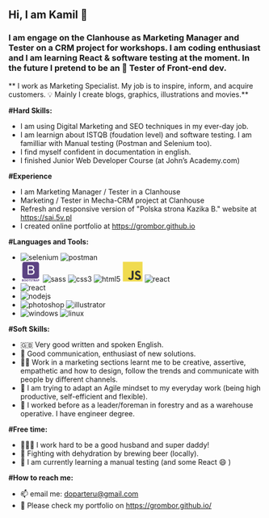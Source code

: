 ## Hi, I am Kamil 🤗
### I am engage on the Clanhouse as Marketing Manager and Tester on a CRM project for workshops. I am coding enthusiast and I am learning React & software testing at the moment. In the future I pretend to be an 🐛 Tester of Front-end dev. 

** I work as Marketing Specialist.
My job is to inspire, inform, and acquire customers. 💡 Mainly I create blogs, graphics, illustrations and movies.**

<!--
**grombor/grombor** is a ✨ _special_ ✨ repository because its `README.md` (this file) appears on your GitHub profile.

Here are some ideas to get you started:

- 🔭 I’m currently working on ...
- 🌱 I’m currently learning ...
- 👯 I’m looking to collaborate on ...
- 🤔 I’m looking for help with ...
- 💬 Ask me about ...
- 📫 How to reach me: ...
- 😄 Pronouns: ...
- ⚡ Fun fact: ...
-->

**#Hard Skills:**
- I am using Digital Marketing and SEO techniques in my ever-day job.
- I am learnign about ISTQB (foudation level) and software testing. I am familliar with Manual testing (Postman and Selenium too). 
- I find myself confident in documentation in english.
- I finished Junior Web Developer Course (at John’s Academy.com)

**#Experience**
- I am Marketing Manager / Tester in a Clanhouse
- Marketing / Tester in Mecha-CRM project at Clanhouse
- Refresh and responsive version of "Polska strona Kazika B." website at https://sai.5v.pl
- I created online portfolio at https://grombor.github.io

**#Languages and Tools:**
  * <img src="https://raw.githubusercontent.com/detain/svg-logos/780f25886640cef088af994181646db2f6b1a3f8/svg/selenium-logo.svg" alt="selenium" width="40" height="40"/> <img src="https://www.vectorlogo.zone/logos/getpostman/getpostman-icon.svg" alt="postman" width="40" height="40"/>
* <img src="https://raw.githubusercontent.com/devicons/devicon/master/icons/bootstrap/bootstrap-plain-wordmark.svg" alt="bootstrap" width="40" height="40"/> <img src="https://cdn.jsdelivr.net/gh/devicons/devicon/icons/sass/sass-original.svg" alt="sass" width="40" height="40"/> <img src="https://cdn.jsdelivr.net/gh/devicons/devicon/icons/css3/css3-original.svg" alt="css3" width="40" height="40"/> <img src="https://cdn.jsdelivr.net/gh/devicons/devicon/icons/html5/html5-original.svg" alt="html5" width="40" height="40"/> <img src="https://raw.githubusercontent.com/devicons/devicon/master/icons/javascript/javascript-original.svg" alt="javascript" width="40" height="40"/> <img src="https://cdn.jsdelivr.net/gh/devicons/devicon/icons/react/react-original.svg" alt="react" width="40" height="40" />
*  <img src="https://cdn.jsdelivr.net/gh/devicons/devicon/icons/java/java-original.svg" alt="react" width="40" height="40" /> 
*  <img src="https://cdn.jsdelivr.net/gh/devicons/devicon/icons/npm/npm-original-wordmark.svg" alt="nodejs" width="40" height="40"/>
* <img src="https://cdn.jsdelivr.net/gh/devicons/devicon/icons/photoshop/photoshop-line.svg" alt="photoshop" width="40" height="40" /> <img src="https://cdn.jsdelivr.net/gh/devicons/devicon/icons/illustrator/illustrator-line.svg" alt="illustrator" width="40" height="40" />
* <img src="https://cdn.jsdelivr.net/gh/devicons/devicon/icons/windows8/windows8-original.svg" alt="windows" width="40" height="40"/> <img src="https://cdn.jsdelivr.net/gh/devicons/devicon/icons/linux/linux-original.svg" alt="linux" width="40" height="40"/>
  

**#Soft Skills:**
- 🇬🇧 Very good written and spoken English. 
- 📢 Good communication, enthusiast of new solutions.
- 👨‍💼 Work in a marketing sections learnt me to be creative, assertive, empathetic and how to design, follow the trends and communicate with people by different channels.
- 🤔 I am trying to adapt an Agile mindset to my everyday work (being high productive, self-efficient and flexible).
- 👷 I worked before as a leader/foreman in forestry and as a warehouse operative. I have engineer degree.
 
**#Free time:**
- 👨‍👨‍👧 I work hard to be a good husband and super daddy!
- 🍺 Fighting with dehydration by brewing beer (locally).
- 🌱 I am currently learning a manual testing (and some React 😄 )


**#How to reach me:**
- 📫 email me: doparteru@gmail.com
- 🔗 Please check my portfolio on https://grombor.github.io/ 
